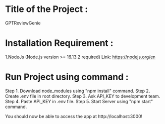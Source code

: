# Title of the Project :
GPTReviewGenie

# Installation Requirement :
1.NodeJs (Node.js version >= 16.13.2 required) Link: https://nodejs.org/en

# Run Project using command :
Step 1. Download node_modules using "npm install" command.
Step 2. Create .env file in root directory.
Step 3. Ask API_KEY to development team.
Step 4. Paste API_KEY in .env file.
Step 5. Start Server using "npm start" command.

You should now be able to access the app at http://localhost:3000!